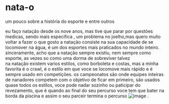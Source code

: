 # nata-o
um pouco sobre a história do esporte e entre outros

eu  faço natação desde os nove anos, mas tive  que parar por questões medicas, sendo mais especifica  , um problema no joelho,mas quero muito voltar a fazer o que gosto
a natação consiste na sua capacidade de se locomover na água, é um dos esportes mais praticados no mundo inteiro. sinceramente, acho que a natação sempre existiu, nem sempre como esporte, as vezes so como uma dorma de sobreviver talvez    
na natação existem varios estilos, como borboleta e costas, mas a minha favorita é o crawl, é o estilo em que voce se locomove mais rápido e é sempre usado em competições.
os campeonatos são onde equipes inteiras de nanadores  competem com o objetivo de ficar em primeiro, são usados quase todos os estilos, voce pode nadar sozinho ou paticipar do revezamento, que é quando ao final do seu percurso voce tem que bater na borda da piscina e assim o seu parceir termina  o percurso
![image](https://user-images.githubusercontent.com/96434172/146799288-bc12e629-d46a-4242-a493-3b439baea1ad.png)
.
